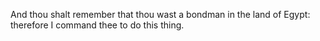 And thou shalt remember that thou wast a bondman in the land of Egypt: therefore I command thee to do this thing.
